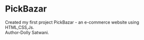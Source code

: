 # PickBazar
Created my first project PickBazar - an e-commerce website using HTML,CSS,Js.
<br>
Author-Dolly Satwani.
